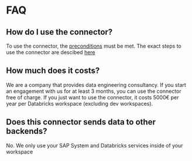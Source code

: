 # FAQ

## How do I use the connector?

To use the connector, the [preconditions](prerequisites.md) must be met. The exact steps to use the connector are descibed [here](usage)

## How much does it costs?

We are a company that provides data engineering consultancy. If you start an engagement with us for at least 3 months, you can use the connector free of charge. If you just want to use the connector, it costs 5000€ per year per Databricks workspace (excluding dev workspaces).

## Does this connector sends data to other backends?

No. We only use your SAP System and Databricks services inside of your workspace
